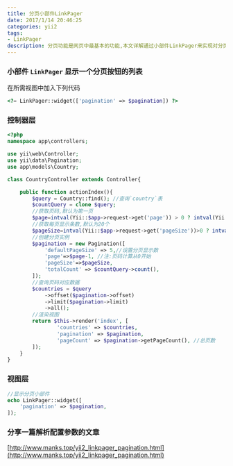 ```yaml
---
title: 分页小部件LinkPager
date: 2017/1/14 20:46:25
categories: yii2
tags: 
- LinkPager
description: 分页功能是网页中最基本的功能,本文详解通过小部件LinkPager来实现对分页的显示与控制
---
```


### 小部件 `LinkPager` 显示一个分页按钮的列表
在所需视图中加入下列代码
```php
<?= LinkPager::widget(['pagination' => $pagination]) ?>
```

### 控制器层
```php
<?php
namespace app\controllers;

use yii\web\Controller;
use yii\data\Pagination;
use app\models\Country;

class CountryController extends Controller{

	public function actionIndex(){
		$query = Country::find(); //查询`country`表
		$countQuery = clone $query;
		//获取页码,默认为第一页
		$page=intval(Yii::$app->request->get('page')) > 0 ? intval(Yii::$app->request->get('page')) : 1;
		//获取每页显示条数,默认为20个
		$pageSize=intval(Yii::$app->request->get('pageSize'))>0 ? intval(Yii::$app->request->get('pageSize')) : 20;
		//创建分页实例
		$pagination = new Pagination([
			'defaultPageSize' => 5,//设置分页显示数
			'page'=>$page-1, //注:页码计算从0开始
			'pageSize'=>$pageSize,
			'totalCount' => $countQuery->count(),
		]);
		//查询页码对应数据
		$countries = $query
			->offset($pagination->offset)
			->limit($pagination->limit)
			->all();
		//渲染视图
		return $this->render('index', [
				'countries' => $countries,
				'pagination' => $pagination,
				'pageCount' => $pagination->getPageCount(), //总页数
		]);
	}
}
```
### 视图层
```php
//显示分页小部件
echo LinkPager::widget([
	'pagination' => $pagination,
]);
```

### 分享一篇解析配置参数的文章
[http://www.manks.top/yii2_linkpager_pagination.html](http://www.manks.top/yii2_linkpager_pagination.html)







